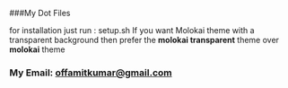 ###My Dot Files

for installation just run : setup.sh
If you want Molokai theme with a transparent background then prefer the __molokai transparent__ theme over __molokai__ theme


### My Email: offamitkumar@gmail.com
